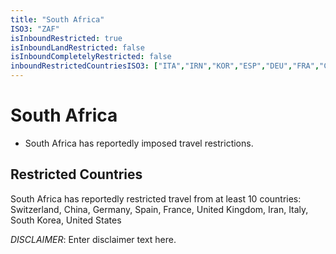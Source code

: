```yaml
---
title: "South Africa"
ISO3: "ZAF"
isInboundRestricted: true
isInboundLandRestricted: false
isInboundCompletelyRestricted: false
inboundRestrictedCountriesISO3: ["ITA","IRN","KOR","ESP","DEU","FRA","CHE","USA","GBR","CHN"]
---
```


# South Africa

* South Africa has reportedly imposed travel restrictions.

## Restricted Countries 
South Africa has reportedly restricted travel from at least 10 countries: Switzerland, China, Germany, Spain, France, United Kingdom, Iran, Italy, South Korea, United States

*DISCLAIMER*: Enter disclaimer text here.
